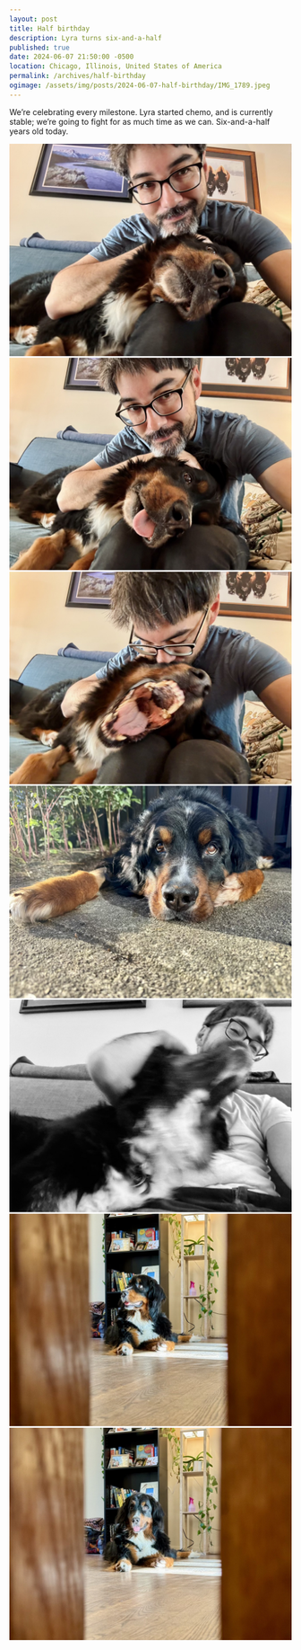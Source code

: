 ```yaml
---
layout: post
title: Half birthday
description: Lyra turns six-and-a-half
published: true
date: 2024-06-07 21:50:00 -0500
location: Chicago, Illinois, United States of America
permalink: /archives/half-birthday
ogimage: /assets/img/posts/2024-06-07-half-birthday/IMG_1789.jpeg
---
```

We’re celebrating every milestone. Lyra started chemo, and is currently stable; we’re going to fight for as much time as we can. Six-and-a-half years old today.

![Lyra and Benjamin (1 of 3)][1]
![Lyra and Benjamin (2 of 3)][2]
![Lyra and Benjamin (3 of 3)][3]
![Lyra in the sun][4]
![Lyra being a goof][5]
![Lyra at home (1 of 2)][6]
![Lyra at home (2 of 2)][7]

[1]: /assets/img/posts/2024-06-07-half-birthday/IMG_1425.jpeg
[2]: /assets/img/posts/2024-06-07-half-birthday/IMG_1426.jpeg
[3]: /assets/img/posts/2024-06-07-half-birthday/IMG_1430.jpeg
[4]: /assets/img/posts/2024-06-07-half-birthday/IMG_1665.jpeg
[5]: /assets/img/posts/2024-06-07-half-birthday/IMG_1789.jpeg
[6]: /assets/img/posts/2024-06-07-half-birthday/IMG_1973.jpeg
[7]: /assets/img/posts/2024-06-07-half-birthday/IMG_1975.jpeg
